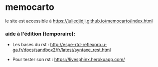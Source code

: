 # memocarto

le site est accessible à https://juliedjidji.github.io/memocarto/index.html


### aide à l'édition (temporaire):

- Les bases du rst : http://espe-rtd-reflexpro.u-ga.fr/docs/sandbox2/fr/latest/syntaxe_rest.html

- Pour tester son rst : https://livesphinx.herokuapp.com/ 

